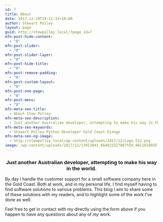 ```yaml
---
id: 7
title: About
date: 2017-12-29T19:12:33+10:00
author: Stewart Polley
layout: page
guid: http://stewpolley.local/?page_id=7
mfn-post-hide-content:
  - "0"
mfn-post-slider:
  - "0"
mfn-post-slider-layer:
  - "0"
mfn-post-hide-title:
  - "0"
mfn-post-remove-padding:
  - "0"
mfn-post-custom-layout:
  - "0"
mfn-post-one-page:
  - "0"
mfn-post-menu:
  - "0"
mfn-meta-seo-title:
  - About Stew Polley
mfn-meta-seo-description:
  - Just another Australian developer, attempting to make his way in the world.
mfn-meta-seo-keywords:
  - Stewart Polley Python Developer Gold Coast Django
mfn-meta-seo-og-image:
  - http://stewpolley.local/wp-content/uploads/2017/12/Logo-512.png
image: /wp-content/uploads/2017/12/13913843_664022527087558_4011018935716584044_o-e1514594374524-260x61.jpg
---
```

<h3 style="text-align: center;">
  Just another Australian developer, attempting to make his way in the world.
</h3>

By day I handle the customer support for a small software company here in the Gold Coast. Both at work, and in my personal life, I find myself having to find software solutions to various problems. This blog I aim to share some of these solutions with my readers, and to highlight some of the work I&#8217;ve done as well.

Feel free to get in contact with my directly using the form above if you happen to have any questions about any of my work.